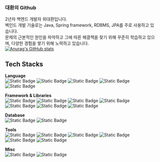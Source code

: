 ### 대환의 Github
2년차 백엔드 개발자 위대환입니다.  
벡인드 개발 기술로는 Java, Spring framework, RDBMS, JPA를 주로 사용하고 있습니다.  
문제의 근본적인 원인을 파악하고 그에 따른 해결책을 찾기 위해 꾸준히 학습하고 있으며, 다양한 경험을 쌓기 위해 노력하고 있습니다.  
[![Anurag's GitHub stats](https://github-readme-stats.vercel.app/api?username=eoghks&show_icons=true&theme=radical)](https://github.com/anuraghazra/github-readme-stats)

## Tech Stacks  
**Language**  
![Static Badge](https://img.shields.io/badge/JAVA-FF7F00) 
![Static Badge](https://img.shields.io/badge/Python-FF7F00) 
![Static Badge](https://img.shields.io/badge/HTML-D1180B) 
![Static Badge](https://img.shields.io/badge/JavaScript-FFFF00) 
![Static Badge](https://img.shields.io/badge/CSS-004EA2) 

  
**Framework & Libraries**  
![Static Badge](https://img.shields.io/badge/Spring-66CC00) 
![Static Badge](https://img.shields.io/badge/Spring%20Boot-66CC00) 
![Static Badge](https://img.shields.io/badge/Node.js-33FF66) 
![Static Badge](https://img.shields.io/badge/JPA-D1180B) 
![Static Badge](https://img.shields.io/badge/Mybatis-D1180B) 
![Static Badge](https://img.shields.io/badge/Kendo%20UI-FF7F00) 
![Static Badge](https://img.shields.io/badge/JQuery-0066FF) 
  
**Database**  
![Static Badge](https://img.shields.io/badge/JQuery-FF7F00) 
![Static Badge](https://img.shields.io/badge/JQuery-FF7F00) 
  
**Tools**  
![Static Badge](https://img.shields.io/badge/Eclipse-183264) 
![Static Badge](https://img.shields.io/badge/IntelliJ-333333) 
![Static Badge](https://img.shields.io/badge/VS%20Code-3333FF) 
![Static Badge](https://img.shields.io/badge/Git-FF7F00) 
![Static Badge](https://img.shields.io/badge/SVN-FF7F00) 
![Static Badge](https://img.shields.io/badge/Notion-FF7F00) 
  
**Misc**  
![Static Badge](https://img.shields.io/badge/Linux-222222) 
![Static Badge](https://img.shields.io/badge/Agile-FF7F00) 

<!--
**eoghks/eoghks** is a ✨ _special_ ✨ repository because its `README.md` (this file) appears on your GitHub profile.

Here are some ideas to get you started:

- 🔭 I’m currently working on ...
- 🌱 I’m currently learning ...
- 👯 I’m looking to collaborate on ...
- 🤔 I’m looking for help with ...
- 💬 Ask me about ...
- 📫 How to reach me: ...
- 😄 Pronouns: ...
- ⚡ Fun fact: ...
-->
